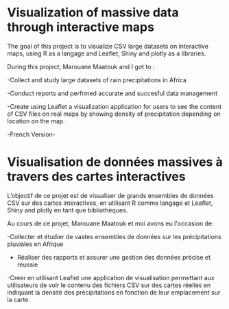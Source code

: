 # Visualization of massive data through interactive maps

The goal of this project is to visualize CSV large  datasets on interactive maps, using R as a langage and Leaflet, Shiny and 
plotly as a libraries.

During this project, Marouane Maatouk and I got to :

-Collect and study large datasets of rain precipitations in Africa

-Conduct reports and perfrmed accurate and succesful data management

-Create using Leaflet a visualization application for users to see the content
of CSV files on real maps by showing density of precipitation depending on location on the map.


-French Version-


# Visualisation de données massives à travers des cartes interactives

L’objectif de ce projet est de visualiser de grands ensembles de données CSV sur des cartes interactives, en utilisant R comme langage et Leaflet, Shiny and
plotly en tant que bibliothèques.

Au cours de ce projet, Marouane Maatouk et moi avons eu l'occasion de:

-Collecter et étudier de vastes ensembles de données sur les précipitations pluviales en Afrique

- Réaliser des rapports et assurer une gestion des données précise et réussie

-Créer en utilisant Leaflet une application de visualisation permettant aux utilisateurs de voir le contenu
des fichiers CSV sur des cartes réelles en indiquant la densité des précipitations en fonction de leur emplacement sur la carte.
